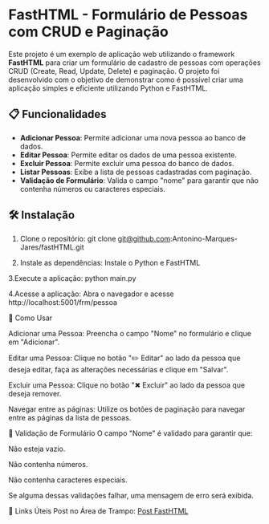 # FastHTML - Formulário de Pessoas com CRUD e Paginação

Este projeto é um exemplo de aplicação web utilizando o framework **FastHTML** para criar um formulário de cadastro de pessoas com operações CRUD (Create, Read, Update, Delete) e paginação. O projeto foi desenvolvido com o objetivo de demonstrar como é possível criar uma aplicação simples e eficiente utilizando Python e FastHTML.

## 📋 Funcionalidades

- **Adicionar Pessoa**: Permite adicionar uma nova pessoa ao banco de dados.
- **Editar Pessoa**: Permite editar os dados de uma pessoa existente.
- **Excluir Pessoa**: Permite excluir uma pessoa do banco de dados.
- **Listar Pessoas**: Exibe a lista de pessoas cadastradas com paginação.
- **Validação de Formulário**: Valida o campo "nome" para garantir que não contenha números ou caracteres especiais.

## 🛠️ Instalação

1. Clone o repositório:
   git clone git@github.com:Antonino-Marques-Jares/fastHTML.git
   
2. Instale as dependências:
   Instale o Python e FastHTML

3.Execute a aplicação:
   python main.py

4.Acesse a aplicação:
  Abra o navegador e acesse http://localhost:5001/frm/pessoa

🚀 Como Usar

Adicionar uma Pessoa: Preencha o campo "Nome" no formulário e clique em "Adicionar".

Editar uma Pessoa: Clique no botão "✏️ Editar" ao lado da pessoa que deseja editar, faça as alterações necessárias e clique em "Salvar".

Excluir uma Pessoa: Clique no botão "✖ Excluir" ao lado da pessoa que deseja remover.

Navegar entre as páginas: Utilize os botões de paginação para navegar entre as páginas da lista de pessoas.

📝 Validação de Formulário
O campo "Nome" é validado para garantir que:

Não esteja vazio.

Não contenha números.

Não contenha caracteres especiais.

Se alguma dessas validações falhar, uma mensagem de erro será exibida.

🔗 Links Úteis
Post no Área de Trampo: 
[Post FastHTML](https://www.areadetrampo.com.br/como-criar-um-crud-eficiente-com-fasthtml-e-python-um-guia-completo-introducao/)


